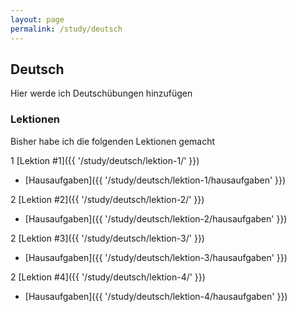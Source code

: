 ```yaml
---
layout: page
permalink: /study/deutsch
---
```


## Deutsch

Hier werde ich Deutschübungen hinzufügen

### Lektionen

Bisher habe ich die folgenden Lektionen gemacht

1 [Lektion #1]({{ '/study/deutsch/lektion-1/' }})
  * [Hausaufgaben]({{ '/study/deutsch/lektion-1/hausaufgaben' }})

2 [Lektion #2]({{ '/study/deutsch/lektion-2/' }})
  * [Hausaufgaben]({{ '/study/deutsch/lektion-2/hausaufgaben' }})

2 [Lektion #3]({{ '/study/deutsch/lektion-3/' }})
  * [Hausaufgaben]({{ '/study/deutsch/lektion-3/hausaufgaben' }})

2 [Lektion #4]({{ '/study/deutsch/lektion-4/' }})
  * [Hausaufgaben]({{ '/study/deutsch/lektion-4/hausaufgaben' }})
